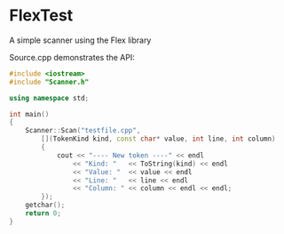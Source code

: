 # FlexTest
A simple scanner using the Flex library

Source.cpp demonstrates the API:

```cpp
#include <iostream>
#include "Scanner.h"

using namespace std;

int main()
{
    Scanner::Scan("testfile.cpp", 
        [](TokenKind kind, const char* value, int line, int column)
        {
            cout << "---- New token ----" << endl
                << "Kind: "   << ToString(kind) << endl
                << "Value: "  << value << endl
                << "Line: "   << line << endl
                << "Column: " << column << endl << endl;
        });
    getchar();
    return 0;
}
```
